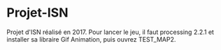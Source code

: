 # Projet-ISN
Projet d'ISN réalisé en 2017.
Pour lancer le jeu, il faut processing 2.2.1 et installer sa libraire Gif Animation, puis ouvrez TEST_MAP2.
